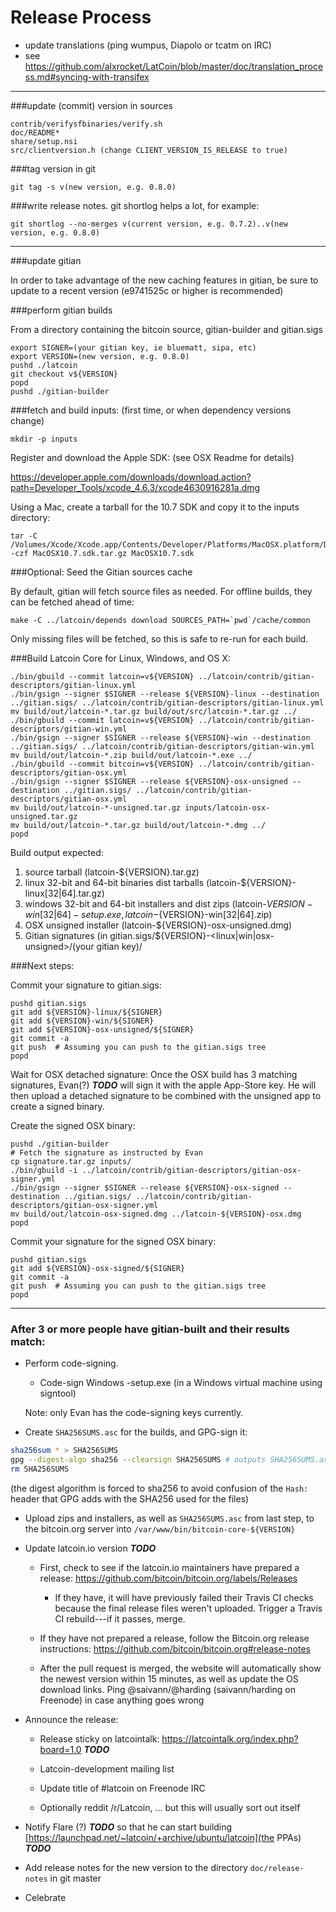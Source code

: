 Release Process
====================

* update translations (ping wumpus, Diapolo or tcatm on IRC)
* see https://github.com/alxrocket/LatCoin/blob/master/doc/translation_process.md#syncing-with-transifex

* * *

###update (commit) version in sources

	contrib/verifysfbinaries/verify.sh
	doc/README*
	share/setup.nsi
	src/clientversion.h (change CLIENT_VERSION_IS_RELEASE to true)

###tag version in git

	git tag -s v(new version, e.g. 0.8.0)

###write release notes. git shortlog helps a lot, for example:

	git shortlog --no-merges v(current version, e.g. 0.7.2)..v(new version, e.g. 0.8.0)

* * *

###update gitian

 In order to take advantage of the new caching features in gitian, be sure to update to a recent version (e9741525c or higher is recommended)

###perform gitian builds

 From a directory containing the bitcoin source, gitian-builder and gitian.sigs

	export SIGNER=(your gitian key, ie bluematt, sipa, etc)
	export VERSION=(new version, e.g. 0.8.0)
	pushd ./latcoin
	git checkout v${VERSION}
	popd
	pushd ./gitian-builder

###fetch and build inputs: (first time, or when dependency versions change)
 
	mkdir -p inputs

 Register and download the Apple SDK: (see OSX Readme for details)
 
 https://developer.apple.com/downloads/download.action?path=Developer_Tools/xcode_4.6.3/xcode4630916281a.dmg
 
 Using a Mac, create a tarball for the 10.7 SDK and copy it to the inputs directory:
 
	tar -C /Volumes/Xcode/Xcode.app/Contents/Developer/Platforms/MacOSX.platform/Developer/SDKs/ -czf MacOSX10.7.sdk.tar.gz MacOSX10.7.sdk

###Optional: Seed the Gitian sources cache

  By default, gitian will fetch source files as needed. For offline builds, they can be fetched ahead of time:

	make -C ../latcoin/depends download SOURCES_PATH=`pwd`/cache/common

  Only missing files will be fetched, so this is safe to re-run for each build.

###Build Latcoin Core for Linux, Windows, and OS X:

	./bin/gbuild --commit latcoin=v${VERSION} ../latcoin/contrib/gitian-descriptors/gitian-linux.yml
	./bin/gsign --signer $SIGNER --release ${VERSION}-linux --destination ../gitian.sigs/ ../latcoin/contrib/gitian-descriptors/gitian-linux.yml
	mv build/out/latcoin-*.tar.gz build/out/src/latcoin-*.tar.gz ../
	./bin/gbuild --commit latcoin=v${VERSION} ../latcoin/contrib/gitian-descriptors/gitian-win.yml
	./bin/gsign --signer $SIGNER --release ${VERSION}-win --destination ../gitian.sigs/ ../latcoin/contrib/gitian-descriptors/gitian-win.yml
	mv build/out/latcoin-*.zip build/out/latcoin-*.exe ../
	./bin/gbuild --commit bitcoin=v${VERSION} ../latcoin/contrib/gitian-descriptors/gitian-osx.yml
	./bin/gsign --signer $SIGNER --release ${VERSION}-osx-unsigned --destination ../gitian.sigs/ ../latcoin/contrib/gitian-descriptors/gitian-osx.yml
	mv build/out/latcoin-*-unsigned.tar.gz inputs/latcoin-osx-unsigned.tar.gz
	mv build/out/latcoin-*.tar.gz build/out/latcoin-*.dmg ../
	popd
  Build output expected:

  1. source tarball (latcoin-${VERSION}.tar.gz)
  2. linux 32-bit and 64-bit binaries dist tarballs (latcoin-${VERSION}-linux[32|64].tar.gz)
  3. windows 32-bit and 64-bit installers and dist zips (latcoin-${VERSION}-win[32|64]-setup.exe, latcoin-${VERSION}-win[32|64].zip)
  4. OSX unsigned installer (latcoin-${VERSION}-osx-unsigned.dmg)
  5. Gitian signatures (in gitian.sigs/${VERSION}-<linux|win|osx-unsigned>/(your gitian key)/

###Next steps:

Commit your signature to gitian.sigs:

	pushd gitian.sigs
	git add ${VERSION}-linux/${SIGNER}
	git add ${VERSION}-win/${SIGNER}
	git add ${VERSION}-osx-unsigned/${SIGNER}
	git commit -a
	git push  # Assuming you can push to the gitian.sigs tree
	popd

  Wait for OSX detached signature:
	Once the OSX build has 3 matching signatures, Evan(?) ***TODO*** will sign it with the apple App-Store key.
	He will then upload a detached signature to be combined with the unsigned app to create a signed binary.

  Create the signed OSX binary:

	pushd ./gitian-builder
	# Fetch the signature as instructed by Evan
	cp signature.tar.gz inputs/
	./bin/gbuild -i ../latcoin/contrib/gitian-descriptors/gitian-osx-signer.yml
	./bin/gsign --signer $SIGNER --release ${VERSION}-osx-signed --destination ../gitian.sigs/ ../latcoin/contrib/gitian-descriptors/gitian-osx-signer.yml
	mv build/out/latcoin-osx-signed.dmg ../latcoin-${VERSION}-osx.dmg
	popd

Commit your signature for the signed OSX binary:

	pushd gitian.sigs
	git add ${VERSION}-osx-signed/${SIGNER}
	git commit -a
	git push  # Assuming you can push to the gitian.sigs tree
	popd

-------------------------------------------------------------------------

### After 3 or more people have gitian-built and their results match:

- Perform code-signing.

    - Code-sign Windows -setup.exe (in a Windows virtual machine using signtool)

  Note: only Evan has the code-signing keys currently.

- Create `SHA256SUMS.asc` for the builds, and GPG-sign it:
```bash
sha256sum * > SHA256SUMS
gpg --digest-algo sha256 --clearsign SHA256SUMS # outputs SHA256SUMS.asc
rm SHA256SUMS
```
(the digest algorithm is forced to sha256 to avoid confusion of the `Hash:` header that GPG adds with the SHA256 used for the files)

- Upload zips and installers, as well as `SHA256SUMS.asc` from last step, to the bitcoin.org server
  into `/var/www/bin/bitcoin-core-${VERSION}`

- Update latcoin.io version ***TODO***

  - First, check to see if the latcoin.io maintainers have prepared a
    release: https://github.com/bitcoin/bitcoin.org/labels/Releases

      - If they have, it will have previously failed their Travis CI
        checks because the final release files weren't uploaded.
        Trigger a Travis CI rebuild---if it passes, merge.

  - If they have not prepared a release, follow the Bitcoin.org release
    instructions: https://github.com/bitcoin/bitcoin.org#release-notes

  - After the pull request is merged, the website will automatically show the newest version within 15 minutes, as well
    as update the OS download links. Ping @saivann/@harding (saivann/harding on Freenode) in case anything goes wrong

- Announce the release:

  - Release sticky on latcointalk: https://latcointalk.org/index.php?board=1.0 ***TODO***

  - Latcoin-development mailing list

  - Update title of #latcoin on Freenode IRC

  - Optionally reddit /r/Latcoin, ... but this will usually sort out itself

- Notify Flare (?) ***TODO*** so that he can start building [https://launchpad.net/~latcoin/+archive/ubuntu/latcoin](the PPAs) ***TODO***

- Add release notes for the new version to the directory `doc/release-notes` in git master

- Celebrate
